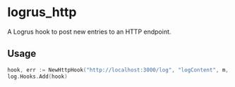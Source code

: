 # logrus_http
A Logrus hook to post new entries to an HTTP endpoint.

## Usage
```go
hook, err := NewHttpHook("http://localhost:3000/log", "logContent", m, extras)
log.Hooks.Add(hook)
```